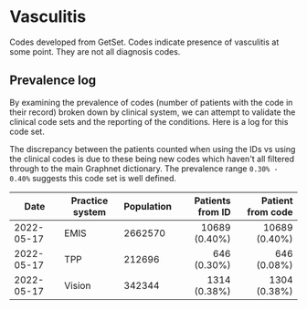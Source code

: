 # Vasculitis
 
Codes developed from GetSet. Codes indicate presence of vasculitis at some point. They are not all diagnosis codes.

## Prevalence log

By examining the prevalence of codes (number of patients with the code in their record) broken down by clinical system, we can attempt to validate the clinical code sets and the reporting of the conditions. Here is a log for this code set.

The discrepancy between the patients counted when using the IDs vs using the clinical codes is due to these being new codes which haven't all filtered through to the main Graphnet dictionary. The prevalence range `0.30% - 0.40%` suggests this code set is well defined.

| Date       | Practice system | Population | Patients from ID | Patient from code |
| ---------- | --------------- | ---------- | ---------------: | ----------------: |
| 2022-05-17 | EMIS            | 2662570    |   10689 (0.40%)  |    10689 (0.40%)  |
| 2022-05-17 | TPP             | 212696     |     646 (0.30%)  |      646 (0.08%)  |
| 2022-05-17 | Vision          | 342344     |    1314 (0.38%)  |     1304 (0.38%)  |
